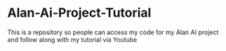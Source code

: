 # Alan-Ai-Project-Tutorial
This is a repository so people can access my code for my Alan AI project and follow along with my tutorial via Youtube
